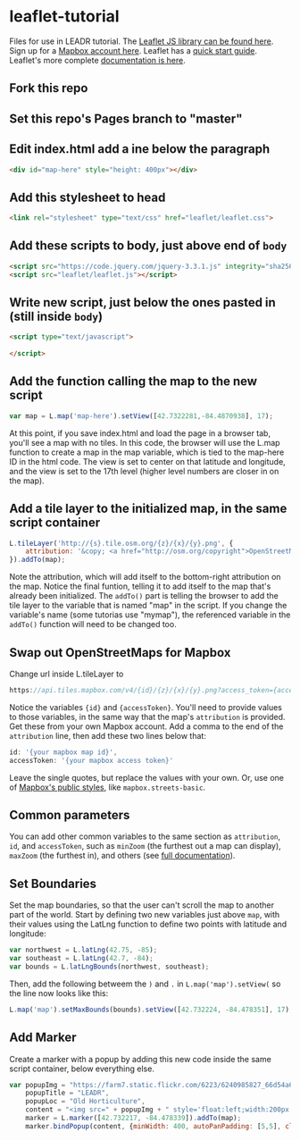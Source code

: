 # leaflet-tutorial
Files for use in LEADR tutorial. The [Leaflet JS library can be found here](http://leafletjs.com/download.html). Sign up for a [Mapbox account here](https://mapbox.com). Leaflet has a [quick start guide](http://leafletjs.com/examples/quick-start/). Leaflet's more complete [documentation is here](http://leafletjs.com/reference-1.3.0.html).
## Fork this repo
## Set this repo's Pages branch to "master"
## Edit index.html add a ine below the paragraph
```html
<div id="map-here" style="height: 400px"></div>
  ```
## Add this stylesheet to head
```html
<link rel="stylesheet" type="text/css" href="leaflet/leaflet.css">
```
## Add these scripts to body, just above end of `body`
```html
<script src="https://code.jquery.com/jquery-3.3.1.js" integrity="sha256-2Kok7MbOyxpgUVvAk/HJ2jigOSYS2auK4Pfzbm7uH60=" crossorigin="anonymous"></script>
<script src="leaflet/leaflet.js"></script>
```
## Write new script, just below the ones pasted in (still inside `body`)
```html
<script type="text/javascript">
        
</script>
```
## Add the function calling the map to the new script
```javascript
var map = L.map('map-here').setView([42.7322281,-84.4870938], 17);
```
At this point, if you save index.html and load the page in a browser tab, you'll see a map with no tiles. In this code, the browser will use the L.map function to create a map in the map variable, which is tied to the map-here ID in the html code. The view is set to center on that latitude and longitude, and the view is set to the 17th level (higher level numbers are closer in on the map).
## Add a tile layer to the initialized map, in the same script container
```javascript
L.tileLayer('http://{s}.tile.osm.org/{z}/{x}/{y}.png', {
    attribution: '&copy; <a href="http://osm.org/copyright">OpenStreetMap</a> contributors, example by Brian'
}).addTo(map);
```
Note the attribution, which will add itself to the bottom-right attribution on the map. Notice the final funtion, telling it to add itself to the map that's already been initialized. The `addTo()` part is telling the browser to add the tile layer to the variable that is named "map" in the script. If you change the variable's name (some tutorias use "mymap"), the referenced variable in the `addTo()` function will need to be changed too.
## Swap out OpenStreetMaps for Mapbox
Change url inside L.tileLayer to
```javascript
https://api.tiles.mapbox.com/v4/{id}/{z}/{x}/{y}.png?access_token={accessToken}
```
Notice the variables `{id}` and `{accessToken}`. You'll need to provide values to those variables, in the same way that the map's `attribution` is provided. Get these from your own Mapbox account. Add a comma to the end of the `attribution` line, then add these two lines below that:
```javascript
id: '{your mapbox map id}',
accessToken: '{your mapbox access token}'
```
Leave the single quotes, but replace the values with your own. Or, use one of [Mapbox's public styles](https://www.mapbox.com/api-documentation/#maps), like `mapbox.streets-basic`.
## Common parameters
You can add other common variables to the same section as `attribution`, `id`, and `accessToken`, such as `minZoom` (the furthest out a map can display), `maxZoom` (the furthest in), and others (see [full documentation](http://leafletjs.com/reference-1.3.0.html)).
## Set Boundaries
Set the map boundaries, so that the user can't scroll the map to another part of the world. Start by defining two new variables just above `map`, with their values using the LatLng function to define two points with latitude and longitude:
```javascript
var northwest = L.latLng(42.75, -85);
var southeast = L.latLng(42.7, -84);
var bounds = L.latLngBounds(northwest, southeast);
```
Then, add the following betweem the `)` and `.` in `L.map('map').setView(` so the line now looks like this:
```javascript
L.map('map').setMaxBounds(bounds).setView([42.732224, -84.478351], 17);
```
## Add Marker
Create a marker with a popup by adding this new code inside the same script container, below everything else.
```javascript
var popupImg = "https://farm7.static.flickr.com/6223/6240985827_66d54a66b2_b.jpg",
    popupTitle = "LEADR",
    popupLoc = "Old Horticulture",
    content = "<img src=" + popupImg + " style='float:left;width:200px'padding-right:10px'><strong>" + popupTitle + "</strong><br>" + popupLoc,
    marker = L.marker([42.732217, -84.478339]).addTo(map);
    marker.bindPopup(content, {minWidth: 400, autoPanPadding: [5,5], closeButton: true});
```
